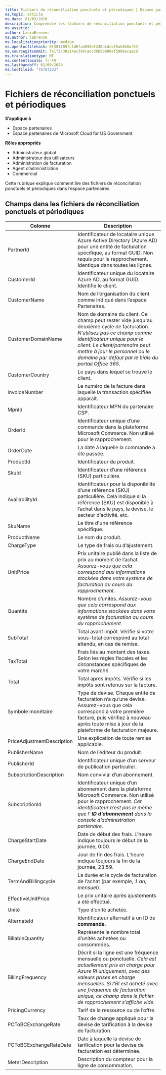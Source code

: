 ```yaml
---
title: Fichiers de réconciliation ponctuels et périodiques | Espace partenaires
ms.topic: article
ms.date: 01/03/2020
description: Comprendre les fichiers de réconciliation ponctuels et périodiques dans l’espace partenaires.
ms.assetid: ''
author: LauraBrenner
ms.author: labrenne
ms.localizationpriority: medium
ms.openlocfilehash: 6f381189fc1d8fad692ef248dcdcbf5ab8b0af43
ms.sourcegitcommit: fe1f2730a14ec394caccdbb59b00ef5908acaa29
ms.translationtype: MT
ms.contentlocale: fr-FR
ms.lasthandoff: 01/09/2020
ms.locfileid: "75757232"
---
```

# <a name="one-time-and-recurring-reconciliation-files"></a>Fichiers de réconciliation ponctuels et périodiques

**S’applique à**

- Espace partenaires
- Espace partenaires de Microsoft Cloud for US Government

**Rôles appropriés**
-   Administrateur global
-   Administrateur des utilisateurs
-   Administration de facturation
-   Agent d’administration
-   Commercial

Cette rubrique explique comment lire des fichiers de réconciliation ponctuels et périodiques dans l’espace partenaires.

## <a name="fields-in-one-time-and-recurring-reconciliation-files"></a>Champs dans les fichiers de réconciliation ponctuels et périodiques

| Colonne | Description |
| ------ | ----------- |
| PartnerId | Identificateur de locataire unique Azure Active Directory (Azure AD) pour une entité de facturation spécifique, au format GUID. Non requis pour le rapprochement. Identique dans toutes les lignes. |
| CustomerId | Identificateur unique du locataire Azure AD, au format GUID. Identifie le client. |
| CustomerName | Nom de l’organisation du client comme indiqué dans l’espace Partenaires. |
| CustomerDomainName | Nom de domaine du client. Ce champ peut rester vide jusqu'au deuxième cycle de facturation. *N’utilisez pas ce champ comme identificateur unique pour le client. Le client/partenaire peut mettre à jour le personnel ou le domaine par défaut par le biais du portail Office 365.* |
| CustomerCountry | Le pays dans lequel se trouve le client. |
| InvoiceNumber | Le numéro de la facture dans laquelle la transaction spécifiée apparaît. |
| MpnId | Identificateur MPN du partenaire CSP. |
| OrderId | Identificateur unique d’une commande dans la plateforme Microsoft Commerce. Non utilisé pour le rapprochement. |
| OrderDate | La date à laquelle la commande a été passée. |
| ProductId | Identificateur du produit. |
| SkuId | Identificateur d’une référence (SKU) particulière. |
| AvailabilityId | Identificateur pour la disponibilité d’une référence (SKU) particulière. Cela indique si la référence (SKU) est disponible à l’achat dans le pays, la devise, le secteur d’activité, etc. |
| SkuName | Le titre d'une référence spécifique. |
| ProductName | Le nom du produit. |
| ChargeType | Le type de frais ou d’ajustement. |
| UnitPrice | Prix unitaire publié dans la liste de prix au moment de l’achat. *Assurez-vous que cela correspond aux informations stockées dans votre système de facturation au cours du rapprochement.* |
| Quantité | Nombre d’unités. *Assurez-vous que cela correspond aux informations stockées dans votre système de facturation au cours du rapprochement.* |
| SubTotal | Total avant impôt. Vérifie si votre sous-total correspond au total attendu, en cas de remise. |
| TaxTotal | Frais liés au montant des taxes. Selon les règles fiscales et les circonstances spécifiques de votre marché. |
| Total | Total après impôts. Vérifie si les impôts sont retenus sur la facture. |
| Symbole monétaire | Type de devise. Chaque entité de facturation n’a qu’une devise. Assurez-vous que cela correspond à votre première facture, puis vérifiez à nouveau après toute mise à jour de la plateforme de facturation majeure. |
| PriceAdjustmentDescription | Une explication de toute remise applicable. |
| PublisherName | Nom de l’éditeur du produit.
| PublisherId | Identificateur unique d’un serveur de publication particulier. |
| SubscriptionDescription | Nom convivial d’un abonnement. |
| SubscriptionId | Identificateur unique d’un abonnement dans la plateforme Microsoft Commerce. Non utilisé pour le rapprochement. *Cet identificateur n’est pas le même que l' **ID d’abonnement** dans la console d’administration partenaire.* |
| ChargeStartDate | Date de début des frais. L’heure indique toujours le début de la journée, 0:00. |
| ChargeEndDate | Jour de fin des frais. L’heure indique toujours la fin de la journée, 23:59. |
| TermAndBillingcycle | La durée et le cycle de facturation de l’achat (par exemple, *1 an, mensuel*). |
| EffectiveUnitPrice | Le prix unitaire après ajustements a été effectué. |
| Unité | Type d’unité achetée. |
| AlternateId | Identificateur alternatif à un ID de **commande**. |
| BillableQuantity | Représente le nombre total d’unités achetées ou consommées. |
| BillingFrequency | Décrit si la ligne est une fréquence mensuelle ou ponctuelle. *Cela est actuellement pris en charge pour Azure RI uniquement, avec des valeurs prises en charge mensuelles. Si l’RI est acheté avec une fréquence de facturation unique, ce champ dans le fichier de rapprochement s’affiche vide.* |
| PricingCurrency | Tarif de la ressource ou de l’offre. |
| PCToBCExchangeRate | Taux de change appliqué pour la devise de tarification à la devise de facturation. |
| PCToBCExchangeRateDate | Date à laquelle la devise de tarification pour la devise de facturation est déterminée. |
| MeterDescription | Description du compteur pour la ligne de consommation. |


